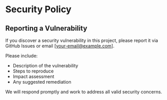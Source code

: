 # Security Policy

## Reporting a Vulnerability

If you discover a security vulnerability in this project, please report it via GitHub Issues or email [your-email@example.com].

Please include:
- Description of the vulnerability
- Steps to reproduce
- Impact assessment
- Any suggested remediation

We will respond promptly and work to address all valid security concerns.